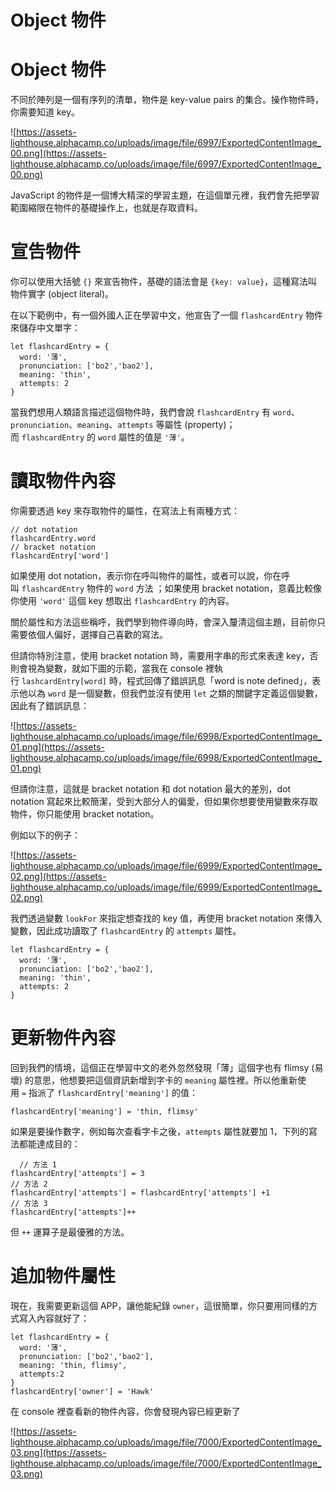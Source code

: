 # Object 物件

# Object 物件

不同於陣列是一個有序列的清單，物件是 key-value pairs 的集合。操作物件時，你需要知道 key。

![https://assets-lighthouse.alphacamp.co/uploads/image/file/6997/ExportedContentImage_00.png](https://assets-lighthouse.alphacamp.co/uploads/image/file/6997/ExportedContentImage_00.png)

JavaScript 的物件是一個博大精深的學習主題，在這個單元裡，我們會先把學習範圍縮限在物件的基礎操作上，也就是存取資料。

# 宣告物件

你可以使用大括號 `{}` 來宣告物件，基礎的語法會是 `{key: value}`，這種寫法叫物件實字 (object literal)。

在以下範例中，有一個外國人正在學習中文，他宣告了一個 `flashcardEntry` 物件來儲存中文單字：

```
let flashcardEntry = {
  word: '薄',
  pronunciation: ['bo2','bao2'],
  meaning: 'thin',
  attempts: 2
}
```

當我們想用人類語言描述這個物件時，我們會說 `flashcardEntry` 有 `word`、`pronunciation`、`meaning`、`attempts` 等屬性 (property)；而 `flashcardEntry` 的 `word` 屬性的值是 `'薄'`。

# 讀取物件內容

你需要透過 key 來存取物件的屬性，在寫法上有兩種方式：

```
// dot notation
flashcardEntry.word
// bracket notation
flashcardEntry['word']
```

如果使用 dot notation，表示你在呼叫物件的屬性，或者可以說，你在呼叫 `flashcardEntry` 物件的 `word` 方法 ；如果使用 bracket notation，意義比較像你使用 `'word'` 這個 key 想取出 `flashcardEntry` 的內容。

關於屬性和方法這些稱呼，我們學到物件導向時，會深入釐清這個主題，目前你只需要依個人偏好，選擇自己喜歡的寫法。

但請你特別注意，使用 bracket notation 時，需要用字串的形式來表達 key，否則會視為變數，就如下圖的示範，當我在 console 裡執行 `lashcardEntry[word]` 時，程式回傳了錯誤訊息「word is note defined」，表示他以為 `word` 是一個變數，但我們並沒有使用 `let` 之類的關鍵字定義這個變數，因此有了錯誤訊息：

![https://assets-lighthouse.alphacamp.co/uploads/image/file/6998/ExportedContentImage_01.png](https://assets-lighthouse.alphacamp.co/uploads/image/file/6998/ExportedContentImage_01.png)

但請你注意，這就是 bracket notation 和 dot notation 最大的差別，dot notation 寫起來比較簡潔，受到大部分人的偏愛，但如果你想要使用變數來存取物件，你只能使用 bracket notation。

例如以下的例子：

![https://assets-lighthouse.alphacamp.co/uploads/image/file/6999/ExportedContentImage_02.png](https://assets-lighthouse.alphacamp.co/uploads/image/file/6999/ExportedContentImage_02.png)

我們透過變數 `lookFor` 來指定想查找的 key 值，再使用 bracket notation 來傳入變數，因此成功讀取了 `flashcardEntry` 的 `attempts` 屬性。

```
let flashcardEntry = {
  word: '薄',
  pronunciation: ['bo2','bao2'],
  meaning: 'thin',
  attempts: 2
}
```

# 更新物件內容

回到我們的情境，這個正在學習中文的老外忽然發現「薄」這個字也有 flimsy (易壞) 的意思，他想要把這個資訊新增到字卡的 `meaning` 屬性裡。所以他重新使用 `=` 指派了 `flashcardEntry['meaning']` 的值：

```
flashcardEntry['meaning'] = 'thin, flimsy'
```

如果是要操作數字，例如每次查看字卡之後，`attempts` 屬性就要加 1，下列的寫法都能達成目的：

```
  // 方法 1
flashcardEntry['attempts'] = 3
// 方法 2
flashcardEntry['attempts'] = flashcardEntry['attempts'] +1
// 方法 3
flashcardEntry['attempts']++
```

但 `++` 運算子是最優雅的方法。

# 追加物件屬性

現在，我需要更新這個 APP，讓他能紀錄 `owner`，這很簡單，你只要用同樣的方式寫入內容就好了：

```
let flashcardEntry = {
  word: '薄',
  pronunciation: ['bo2','bao2'],
  meaning: 'thin, flimsy',
  attempts:2
}
flashcardEntry['owner'] = 'Hawk'
```

在 console 裡查看新的物件內容，你會發現內容已經更新了

![https://assets-lighthouse.alphacamp.co/uploads/image/file/7000/ExportedContentImage_03.png](https://assets-lighthouse.alphacamp.co/uploads/image/file/7000/ExportedContentImage_03.png)